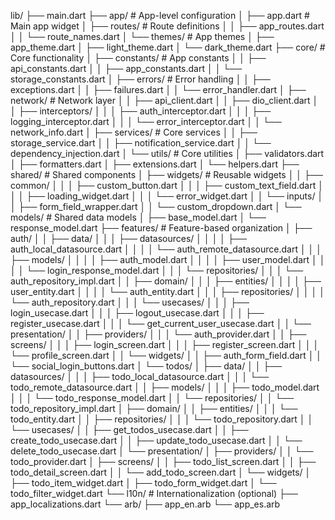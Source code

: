 lib/
├── main.dart
├── app/                          # App-level configuration
│   ├── app.dart                  # Main app widget
│   ├── routes/                   # Route definitions
│   │   ├── app_routes.dart
│   │   └── route_names.dart
│   └── themes/                   # App themes
│       ├── app_theme.dart
│       ├── light_theme.dart
│       └── dark_theme.dart
├── core/                         # Core functionality
│   ├── constants/                # App constants
│   │   ├── api_constants.dart
│   │   ├── app_constants.dart
│   │   └── storage_constants.dart
│   ├── errors/                   # Error handling
│   │   ├── exceptions.dart
│   │   ├── failures.dart
│   │   └── error_handler.dart
│   ├── network/                  # Network layer
│   │   ├── api_client.dart
│   │   ├── dio_client.dart
│   │   ├── interceptors/
│   │   │   ├── auth_interceptor.dart
│   │   │   ├── logging_interceptor.dart
│   │   │   └── error_interceptor.dart
│   │   └── network_info.dart
│   ├── services/                 # Core services
│   │   ├── storage_service.dart
│   │   ├── notification_service.dart
│   │   └── dependency_injection.dart
│   └── utils/                    # Core utilities
│       ├── validators.dart
│       ├── formatters.dart
│       ├── extensions.dart
│       └── helpers.dart
├── shared/                       # Shared components
│   ├── widgets/                  # Reusable widgets
│   │   ├── common/
│   │   │   ├── custom_button.dart
│   │   │   ├── custom_text_field.dart
│   │   │   ├── loading_widget.dart
│   │   │   └── error_widget.dart
│   │   └── inputs/
│   │       ├── form_field_wrapper.dart
│   │       └── custom_dropdown.dart
│   └── models/                   # Shared data models
│       ├── base_model.dart
│       └── response_model.dart
├── features/                     # Feature-based organization
│   ├── auth/
│   │   ├── data/
│   │   │   ├── datasources/
│   │   │   │   ├── auth_local_datasource.dart
│   │   │   │   └── auth_remote_datasource.dart
│   │   │   ├── models/
│   │   │   │   ├── auth_model.dart
│   │   │   │   ├── user_model.dart
│   │   │   │   └── login_response_model.dart
│   │   │   └── repositories/
│   │   │       └── auth_repository_impl.dart
│   │   ├── domain/
│   │   │   ├── entities/
│   │   │   │   ├── user_entity.dart
│   │   │   │   └── auth_entity.dart
│   │   │   ├── repositories/
│   │   │   │   └── auth_repository.dart
│   │   │   └── usecases/
│   │   │       ├── login_usecase.dart
│   │   │       ├── logout_usecase.dart
│   │   │       ├── register_usecase.dart
│   │   │       └── get_current_user_usecase.dart
│   │   └── presentation/
│   │       ├── providers/
│   │       │   └── auth_provider.dart
│   │       ├── screens/
│   │       │   ├── login_screen.dart
│   │       │   ├── register_screen.dart
│   │       │   └── profile_screen.dart
│   │       └── widgets/
│   │           ├── auth_form_field.dart
│   │           └── social_login_buttons.dart
│   └── todos/
│       ├── data/
│       │   ├── datasources/
│       │   │   ├── todo_local_datasource.dart
│       │   │   └── todo_remote_datasource.dart
│       │   ├── models/
│       │   │   ├── todo_model.dart
│       │   │   └── todo_response_model.dart
│       │   └── repositories/
│       │       └── todo_repository_impl.dart
│       ├── domain/
│       │   ├── entities/
│       │   │   └── todo_entity.dart
│       │   ├── repositories/
│       │   │   └── todo_repository.dart
│       │   └── usecases/
│       │       ├── get_todos_usecase.dart
│       │       ├── create_todo_usecase.dart
│       │       ├── update_todo_usecase.dart
│       │       └── delete_todo_usecase.dart
│       └── presentation/
│           ├── providers/
│           │   └── todo_provider.dart
│           ├── screens/
│           │   ├── todo_list_screen.dart
│           │   ├── todo_detail_screen.dart
│           │   └── add_todo_screen.dart
│           └── widgets/
│               ├── todo_item_widget.dart
│               ├── todo_form_widget.dart
│               └── todo_filter_widget.dart
└── l10n/                         # Internationalization (optional)
    ├── app_localizations.dart
    └── arb/
        ├── app_en.arb
        └── app_es.arb
